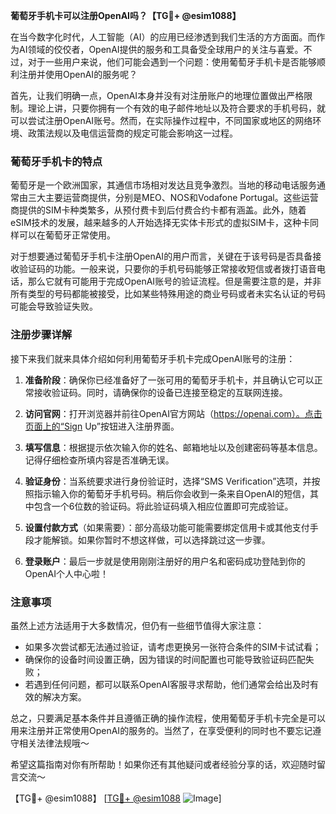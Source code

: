**葡萄牙手机卡可以注册OpenAI吗？【TG💪+ @esim1088】**

在当今数字化时代，人工智能（AI）的应用已经渗透到我们生活的方方面面。而作为AI领域的佼佼者，OpenAI提供的服务和工具备受全球用户的关注与喜爱。不过，对于一些用户来说，他们可能会遇到一个问题：使用葡萄牙手机卡是否能够顺利注册并使用OpenAI的服务呢？

首先，让我们明确一点，OpenAI本身并没有对注册账户的地理位置做出严格限制。理论上讲，只要你拥有一个有效的电子邮件地址以及符合要求的手机号码，就可以尝试注册OpenAI账号。然而，在实际操作过程中，不同国家或地区的网络环境、政策法规以及电信运营商的规定可能会影响这一过程。

### 葡萄牙手机卡的特点

葡萄牙是一个欧洲国家，其通信市场相对发达且竞争激烈。当地的移动电话服务通常由三大主要运营商提供，分别是MEO、NOS和Vodafone Portugal。这些运营商提供的SIM卡种类繁多，从预付费卡到后付费合约卡都有涵盖。此外，随着eSIM技术的发展，越来越多的人开始选择无实体卡形式的虚拟SIM卡，这种卡同样可以在葡萄牙正常使用。

对于想要通过葡萄牙手机卡注册OpenAI的用户而言，关键在于该号码是否具备接收验证码的功能。一般来说，只要你的手机号码能够正常接收短信或者拨打语音电话，那么它就有可能用于完成OpenAI账号的验证流程。但是需要注意的是，并非所有类型的号码都能被接受，比如某些特殊用途的商业号码或者未实名认证的号码可能会导致验证失败。

### 注册步骤详解

接下来我们就来具体介绍如何利用葡萄牙手机卡完成OpenAI账号的注册：

1. **准备阶段**：确保你已经准备好了一张可用的葡萄牙手机卡，并且确认它可以正常接收验证码。同时，请确保你的设备已连接至稳定的互联网连接。
   
2. **访问官网**：打开浏览器并前往OpenAI官方网站（https://openai.com）。点击页面上的“Sign Up”按钮进入注册界面。

3. **填写信息**：根据提示依次输入你的姓名、邮箱地址以及创建密码等基本信息。记得仔细检查所填内容是否准确无误。

4. **验证身份**：当系统要求进行身份验证时，选择“SMS Verification”选项，并按照指示输入你的葡萄牙手机号码。稍后你会收到一条来自OpenAI的短信，其中包含一个6位数的验证码。将此验证码填入相应位置即可完成验证。

5. **设置付款方式**（如果需要）：部分高级功能可能需要绑定信用卡或其他支付手段才能解锁。如果你暂时不想这样做，可以选择跳过这一步骤。

6. **登录账户**：最后一步就是使用刚刚注册好的用户名和密码成功登陆到你的OpenAI个人中心啦！

### 注意事项

虽然上述方法适用于大多数情况，但仍有一些细节值得大家注意：

- 如果多次尝试都无法通过验证，请考虑更换另一张符合条件的SIM卡试试看；
- 确保你的设备时间设置正确，因为错误的时间配置也可能导致验证码匹配失败；
- 若遇到任何问题，都可以联系OpenAI客服寻求帮助，他们通常会给出及时有效的解决方案。

总之，只要满足基本条件并且遵循正确的操作流程，使用葡萄牙手机卡完全是可以用来注册并正常使用OpenAI的服务的。当然了，在享受便利的同时也不要忘记遵守相关法律法规哦～

希望这篇指南对你有所帮助！如果你还有其他疑问或者经验分享的话，欢迎随时留言交流～ 

【TG💪+ @esim1088】 [[TG💪+ @esim1088](https://t.me/s/esim1088) ![Image](https://i.postimg.cc/4NQfJmqS/Snipaste-2025-05-13-00-14-12.png)]